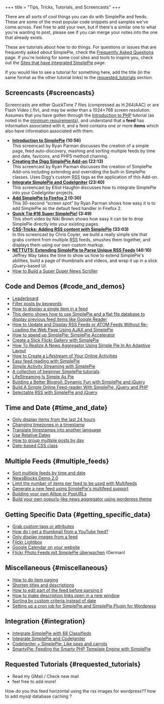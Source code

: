 +++
title = "Tips, Tricks, Tutorials, and Screencasts"
+++

There are all sorts of cool things you can do with SimplePie and feeds. These are some of the most popular code snippets and samples we've come across. Feel free to add your own, but if there's a similar one to what you're wanting to post, please see if you can merge your notes into the one that already exists.

These are tutorials about _how_ to do things. For questions or issues that are frequently asked _about_ SimplePie, check the [Frequently Asked Questions](@/wiki/faq/_index.md) page. If you're looking for some cool sites and tools to inspire you, check out the [Sites that have integrated SimplePie](@/wiki/ideas/_index.md) page.

<div class="warning">

If you would like to see a tutorial for something here, add the title (in the same format as the other tutorial links) to the <span class="curid">[requested_tutorials](@/wiki/tutorial/_index.md#requested_tutorials)</span> section.

</div>

## Screencasts {#screencasts}

Screencasts are either QuickTime 7 files (compressed as H.264/AAC) or are Flash Video (.flv), and may be wider than a 1024×768 screen resolution. Assumes that you have gotten through the [Introduction to PHP](http://us2.php.net/tutorial) tutorial (as noted in the [minimum requirements](@/wiki/setup/requirements.md)), and understand that a **feed** has information associated with it, and a feed contains one or more **items** which also have information associated with them.

- **[Introduction to SimplePie](/tutorials/introduction_to_simplepie.mov "http://simplepie.org/tutorials/introduction_to_simplepie.mov") (10:56)**  
  This screencast by Ryan Parman discusses the creation of a simple page, feed auto-discovery, mashing and sorting multiple feeds by time and date, favicons, and PHP5 method chaining.
- **[Creating the Digg SimplePie Add-on](/tutorials/simplepie_digg_addon.mov "http://simplepie.org/tutorials/simplepie_digg_addon.mov") (22:13)**  
  This screencast by Ryan Parman discusses the creation of SimplePie Add-ons including extending and overriding the built-in SimplePie classes. Uses Digg's custom <abbr title="Rich Site Summary">RSS</abbr> tags as the application of this Add-on.
- **[Integrate SimplePie and CodeIgniter](http://www.viddler.com/explore/elliothaughin/videos/10/) (23:40)**  
  This screencast by Elliot Haughin discusses how to integrate SimplePie into your CodeIgniter projects.
- **[Add SimplePie to Firefox 2](/tutorials/simplepie_firefox.mov "http://simplepie.org/tutorials/simplepie_firefox.mov") (0:30)**  
  This 30-second “screen spot” by Ryan Parman shows how easy it is to add SimplePie as the default feed handler in Firefox 2.
- **[Quick Tip \#16 Super SimplePie!](http://www.nikibrown.com/designoblog/2009/02/10/quick-tip-16-super-simple-pie/) (3:49)**  
  This short video by Niki Brown shows how easy it can be to drop SimplePie directly into your existing pages.
- **[CSS-Tricks: Adding RSS content with SimplePie](http://css-tricks.com/video-screencasts/55-adding-rss-content-with-simplepie/) (33:03)**  
  In this screencast by Chris Coyier, we build a really simple site that grabs content from multiple <abbr title="Rich Site Summary">RSS</abbr> feeds, smushes them together, and displays them using our own custom markup.
- **[NETTUTS: Extending SimplePie to Parse Unique RSS Feeds](http://net.tutsplus.com/videos/screencasts/extending-simplepie-to-parse-unique-rss-feeds/) (40:10)**  
  Jeffrey Way takes the time to show us how to extend SimplePie's abilities, build a page of thumbnails and videos, and wrap it up in a slick jQuery-based UI.
- [How to Build a Super Duper News Scroller](http://net.tutsplus.com/videos/screencasts/how-to-build-a-super-duper-news-scroller/)

## Code and Demos {#code_and_demos}

- [Leaderboard](http://www.michaelpshipley.com/simplepie/simplepie-leaderboard-18/)
- [Filter posts by keywords](http://www.michaelpshipley.com/simplepie/filter-4/)
- [How to display a single item in a feed](@/wiki/tutorial/how_to_display_a_single_feed_item.md)
- [This demo shows how to use SimplePie and a flat file database to display previous feed items like Google Reader](@/wiki/tutorial/how_to_display_previous_feed_items_like_google_reader.md)
- [How to Update and Display RSS Feeds or ATOM Feeds Without Re-Loading the Web Page Using AJAX and SimplePie](http://www.michaelpshipley.com/simplepie/update-and-display-rss-or-atom-feeds-without-re-loading-the-web-page-using-javascript-ajax-and-simplepie-42/)
- [How to speed up SimplePie: SimplePie Accelerator](http://www.michaelpshipley.com/simplepie/simplepie-accelerator-34/)
- [Create a Slick Flickr Gallery with SimplePie](http://net.tutsplus.com/tutorials/php/create-a-slick-flickr-gallery-with-simplepie/)
- [How To Realize A News Aggregator Using Simple Pie In An Adaptive Layout](http://www.pvmgarage.com/en/2009/07/how-to-realize-a-news-aggregator-using-simple-in-an-adaptive-layout/)
- [How to Create a Lifestream of Your Online Activities](http://line25.com/tutorials/how-to-create-a-lifestream-of-your-online-activities)
- [Easy feed reading with SimplePie](http://www.corvidworks.com/articles/easy-feed-reading-with-simplepie)
- [Simple Activity Streaming with SimplePie](http://dentedreality.com.au/2009/07/simple-activity-streaming-with-simplepie/)
- [A collection of beginner SimplePie tutorials](http://www.devirtuoso.com/2009/07/a-collection-of-beginner-simplepie-tutorials/).
- [LifeStreaming Is Simple As Pie](http://joshhighland.com/blog/2008/04/19/lifestreaming-is-simple-as-pie/)
- [Building a Better Blogroll: Dynamic Fun with SimplePie and jQuery](http://net.tutsplus.com/javascript-ajax/building-a-better-blogroll-dynamic-fun-with-simplepie-and-jquery/)
- [Build A Simple Online Feed-reader With SimplePie, jQuery and PHP](http://ad1987.blogspot.com/2009/03/how-to-building-simple-online-feed.html)
- [Selectable RSS with SimplePie and jQuery](http://www.csskarma.com/blog/selectable-rss/)

## Time and Date {#time_and_date}

- [Only display items from the last 24 hours](@/wiki/tutorial/only_display_items_from_the_last_24_hours.md)
- [Changing timezones in a timestamp](@/wiki/tutorial/changing_timezones_in_a_timestamp.md)
- [Translate timestamps into another language](@/wiki/tutorial/translate_timestamps_into_another_language.md)
- [Use Relative Dates](@/wiki/tutorial/use_relative_dates.md)
- [How to group multiple posts by day](@/wiki/tutorial/how_to_group_multiple_posts_by_day.md)
- [Date-based CSS class](http://jivebay.com/2007/08/01/css-class-based-on-date/)

## Multiple Feeds {#multiple_feeds}

- [Sort multiple feeds by time and date](@/wiki/tutorial/sort_multiple_feeds_by_time_and_date.md)
- [NewsBlocks Demo 2.0](@/wiki/tutorial/how_to_replicate_popurls.md)
- [Limit the number of items per feed to be used with Multifeeds](@/wiki/tutorial/how_to_limit_the_number_of_items_displayed_per_feed_when_using_multifeeds.php.md)
- [Generate a new feed using SimplePie's multifeed support](http://www.webmaster-source.com/2007/08/06/merging-rss-feeds-with-simplepie/)
- [Building your own Alltop or PopURLs](http://www.delic.com/blog/2008/04/11/building-your-own-alltop-or-popurls/)
- [Build your own popurls-like news aggregator using wordpress theme](http://ericulous.com/2007/06/11/popurls-clone-using-wordpress/)

## Getting Specific Data {#getting_specific_data}

- [Grab custom tags or attributes](@/wiki/tutorial/grab_custom_tags_or_attributes.md)
- [How do I get a thumbnail from a YouTube feed?](@/wiki/tutorial/how_do_i_get_a_thumbnail_from_a_youtube_feed.md)
- [Only display images from a feed](@/wiki/tutorial/only_display_images_from_a_feed.md)
- [Flickr Lightbox](@/wiki/tutorial/flickr_lightbox.md)
- [Google Calendar on your website](http://james.cridland.net/code/google-calendar.html)
- [Flickr Photo Feeds mit SimplePie überwachen](http://www.pixelgraphix.de/log/2007-07/flickr-photo-feeds-mit-simplepie-ueberwachen.php) (German)

## Miscellaneous {#miscellaneous}

- [How to do item paging](@/wiki/tutorial/how_to_do_item_paging.md)
- [Shorten titles and descriptions](@/wiki/tutorial/shorten_titles_and_descriptions.md)
- [How to edit part of the feed before parsing it](@/wiki/tutorial/how_to_edit_part_of_the_feed_before_parsing_it.md)
- [How to make description links open in a new window](@/wiki/tutorial/how_to_make_description_links_open_in_a_new_window.md)
- [Sorting by custom criteria instead of date](@/wiki/tutorial/sorting_by_custom_criteria_instead_of_date.md)
- [Setting up a cron job for SimplePie and SimplePie Plugin for Wordpress](@/wiki/tutorial/setting_up_a_cron_job_with_simplepie.md)

## Integration {#integration}

- [Integrate SimplePie with 68 Classifieds](http://ericlbarnes.com/68classifieds/tips/integrate-simplepie-with-68-classifieds/)
- [Integrate SimplePie and CodeIgniter](http://nextbigleap.com/blog/development/simplepie-rss-class-and-codeigniter)
- [CodeIgniter + SimplePie: Like peas and carrots](http://68kb.com/2007/10/31/codeigniter-and-simplepie/)
- [SmartyPie: Feeding the Smarty PHP Template Engine with SimplePie](http://www.michaelpshipley.com/simplepie/smartypie-feeding-the-smarty-php-template-engine-with-simplepie-21/)

## Requested Tutorials {#requested_tutorials}

- Read my GMail / Check new mail
- feel free to add more!

How do you this feed horizontal using the rss images for wordpress?? how to add mysql database caching ?
